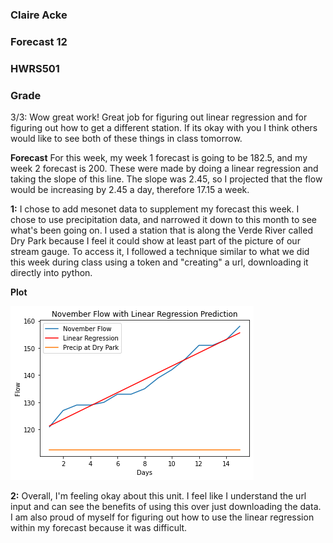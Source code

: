 ### Claire Acke
### Forecast 12 
### HWRS501

### Grade
3/3: Wow great work! Great job for figuring out linear regression and for figuring out how to get a different station. If its okay with you I think others would like to see both of these things in class tomorrow. 

**Forecast** 
For this week, my week 1 forecast is going to be 182.5, and my week 2 forecast is 200. These were made by doing a linear regression and taking the slope of this line. The slope was 2.45, so I projected that the flow would be increasing by 2.45 a day, therefore 17.15 a week. 

**1:** I chose to add mesonet data to supplement my forecast this week. I chose to use precipitation data, and narrowed it down to this month to see what's been going on. I used a station that is along the Verde River called Dry Park because I feel it could show at least part of the picture of our stream gauge. To access it, I followed a technique similar to what we did this week during class using a token and "creating" a url, downloading it directly into python. 

**Plot**

![Alt text](week12hastools.png)

**2:**
Overall, I'm feeling okay about this unit. I feel like I understand the url input and can see the benefits of using this over just downloading the data. I am also proud of myself for figuring out how to use the linear regression within my forecast because it was difficult. 